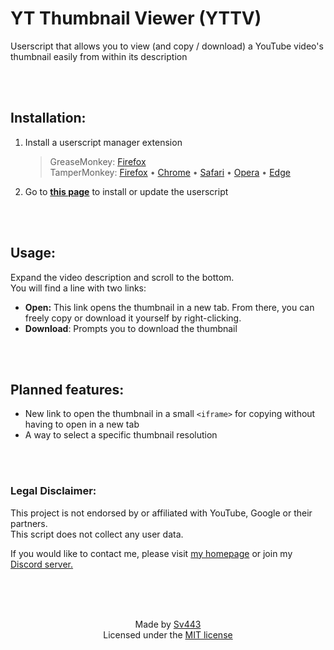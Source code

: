 # YT Thumbnail Viewer (YTTV)
Userscript that allows you to view (and copy / download) a YouTube video's thumbnail easily from within its description

<br><br>

## Installation:
1. Install a userscript manager extension
    > GreaseMonkey: [Firefox](https://addons.mozilla.org/en-US/firefox/addon/greasemonkey/)  
    > TamperMonkey: [Firefox](https://addons.mozilla.org/en-US/firefox/addon/tampermonkey/) &bull; [Chrome](https://chrome.google.com/webstore/detail/tampermonkey/dhdgffkkebhmkfjojejmpbldmpobfkfo?hl=en) &bull; [Safari](https://apps.apple.com/app/apple-store/id1482490089?mt=8) &bull; [Opera](https://addons.opera.com/en/extensions/details/tampermonkey-beta/) &bull; [Edge](https://microsoftedge.microsoft.com/addons/detail/tampermonkey/iikmkjmpaadaobahmlepeloendndfphd)
2. Go to **[this page](https://raw.githubusercontent.com/Sv443/YT_Thumbnail_Viewer/main/yt_thumbnail_viewer.user.js)** to install or update the userscript

<br><br>

## Usage:
Expand the video description and scroll to the bottom.  
You will find a line with two links:
- **Open:** This link opens the thumbnail in a new tab. From there, you can freely copy or download it yourself by right-clicking.
- **Download**: Prompts you to download the thumbnail

<br><br>

## Planned features:
- New link to open the thumbnail in a small `<iframe>` for copying without having to open in a new tab
- A way to select a specific thumbnail resolution


<br><br>

### Legal Disclaimer:
This project is not endorsed by or affiliated with YouTube, Google or their partners.  
This script does not collect any user data.  
  
If you would like to contact me, please visit [my homepage](https://sv443.net/) or join my [Discord server.](https://dc.sv443.net/)


<br><br><br>

<div align="center" style="text-align: center;">

Made by [Sv443](https://github.com/Sv443)  
Licensed under the [MIT license](./LICENSE.txt)

</div>
